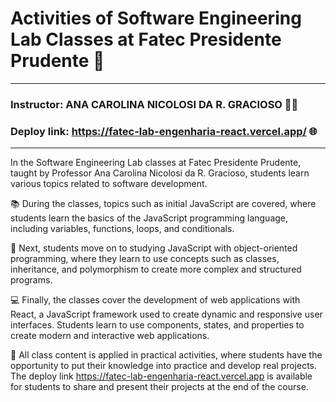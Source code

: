 # Activities of Software Engineering Lab Classes at Fatec Presidente Prudente 🚀

---

### Instructor: ANA CAROLINA NICOLOSI DA R. GRACIOSO 👩‍🏫
### Deploy link: https://fatec-lab-engenharia-react.vercel.app/ 🌐

---

In the Software Engineering Lab classes at Fatec Presidente Prudente, taught by Professor Ana Carolina Nicolosi da R. Gracioso, students learn various topics related to software development.

📚 During the classes, topics such as initial JavaScript are covered, where students learn the basics of the JavaScript programming language, including variables, functions, loops, and conditionals.

🌟 Next, students move on to studying JavaScript with object-oriented programming, where they learn to use concepts such as classes, inheritance, and polymorphism to create more complex and structured programs.

💻 Finally, the classes cover the development of web applications with React, a JavaScript framework used to create dynamic and responsive user interfaces. Students learn to use components, states, and properties to create modern and interactive web applications.

🔧 All class content is applied in practical activities, where students have the opportunity to put their knowledge into practice and develop real projects. The deploy link https://fatec-lab-engenharia-react.vercel.app is available for students to share and present their projects at the end of the course.
